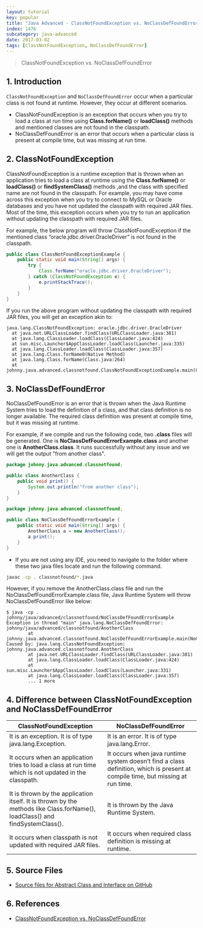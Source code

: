 ```yaml
---
layout: tutorial
key: popular
title: "Java Advanced - ClassNotFoundException vs. NoClassDefFoundError"
index: 1476
subcategory: java-advanced
date: 2017-03-02
tags: [ClassNotFoundException, NoClassDefFoundError]
---
```


> ClassNotFoundException vs. NoClassDefFoundError

## 1. Introduction
`ClassNotFoundException` and `NoClassDefFoundError` occur when a particular class is not found at runtime. However, they occur at different scenarios.
* ClassNotFoundException is an exception that occurs when you try to load a class at run time using **Class.forName()** or **loadClass()** methods and mentioned classes are not found in the classpath.
* NoClassDefFoundError is an error that occurs when a particular class is present at compile time, but was missing at run time.

## 2. ClassNotFoundException
ClassNotFoundException is a runtime exception that is thrown when an application tries to load a class at runtime using the **Class.forName()** or **loadClass()** or **findSystemClass()** methods ,and the class with specified name are not found in the classpath. For example, you may have come across this exception when you try to connect to MySQL or Oracle databases and you have not updated the classpath with required JAR files. Most of the time, this exception occurs when you try to run an application without updating the classpath with required JAR files.

For example, the below program will throw ClassNotFoundException if the mentioned class “oracle.jdbc.driver.OracleDriver” is not found in the classpath.
```java
public class ClassNotFoundExceptionExample {
    public static void main(String[] args) {
        try {
            Class.forName("oracle.jdbc.driver.OracleDriver");
        } catch (ClassNotFoundException e) {
            e.printStackTrace();
        }
    }
}
```
If you run the above program without updating the classpath with required JAR files, you will get an exception akin to:
```raw
java.lang.ClassNotFoundException: oracle.jdbc.driver.OracleDriver
  at java.net.URLClassLoader.findClass(URLClassLoader.java:381)
  at java.lang.ClassLoader.loadClass(ClassLoader.java:424)
  at sun.misc.Launcher$AppClassLoader.loadClass(Launcher.java:335)
  at java.lang.ClassLoader.loadClass(ClassLoader.java:357)
  at java.lang.Class.forName0(Native Method)
  at java.lang.Class.forName(Class.java:264)
  at johnny.java.advanced.classnotfound.ClassNotFoundExceptionExample.main(ClassNotFoundExceptionExample.java:6)
```

## 3. NoClassDefFoundError
NoClassDefFoundError is an error that is thrown when the Java Runtime System tries to load the definition of a class, and that class definition is no longer available. The required class definition was present at compile time, but it was missing at runtime.

For example, if we compile and run the following code, two **.class** files will be generated. One is **NoClassDefFoundErrorExample.class** and another one is **AnotherClass.class**. It runs successfully without any issue and we will get the output "from another class".
```java
package johnny.java.advanced.classnotfound;

public class AnotherClass {
    public void print() {
        System.out.println("from another class");
    }
}
```
```java
package johnny.java.advanced.classnotfound;

public class NoClassDefFoundErrorExample {
    public static void main(String[] args) {
        AnotherClass a = new AnotherClass();
        a.print();
    }
}
```
* If you are not using any IDE, you need to navigate to the folder where these two java files locate and run the following command.
```sh
javac -cp . classnotfound/*.java
```

However, if you remove the AnotherClass.class file and run the NoClassDefFoundErrorExample.class file, Java Runtime System will throw NoClassDefFoundError like below:
```raw
$ java -cp . johnny/java/advanced/classnotfound/NoClassDefFoundErrorExample
Exception in thread "main" java.lang.NoClassDefFoundError: johnny/java/advanced/classnotfound/AnotherClass
        at johnny.java.advanced.classnotfound.NoClassDefFoundErrorExample.main(NoClassDefFoundErrorExample.java:5)
Caused by: java.lang.ClassNotFoundException: johnny.java.advanced.classnotfound.AnotherClass
        at java.net.URLClassLoader.findClass(URLClassLoader.java:381)
        at java.lang.ClassLoader.loadClass(ClassLoader.java:424)
        at sun.misc.Launcher$AppClassLoader.loadClass(Launcher.java:331)
        at java.lang.ClassLoader.loadClass(ClassLoader.java:357)
        ... 1 more
```

## 4. Difference between ClassNotFoundException and NoClassDefFoundError

|ClassNotFoundException|NoClassDefFoundError|
-----------------------|--------------------|
|It is an exception. It is of type java.lang.Exception.|It is an error. It is of type java.lang.Error.|
|It occurs when an application tries to load a class at run time which is not updated in the classpath.|It occurs when java runtime system doesn’t find a class definition, which is present at compile time, but missing at run time.|
|It is thrown by the application itself. It is thrown by the methods like Class.forName(), loadClass() and findSystemClass().|It is thrown by the Java Runtime System.|
|It occurs when classpath is not updated with required JAR files.|It occurs when required class definition is missing at runtime.|

## 5. Source Files
* [Source files for Abstract Class and Interface on GitHub](https://github.com/jojozhuang/java-programming/tree/master/java-advanced-classnotfound)

## 6. References
* [ClassNotFoundException vs. NoClassDefFoundError](https://dzone.com/articles/java-classnotfoundexception-vs-noclassdeffounderro)
